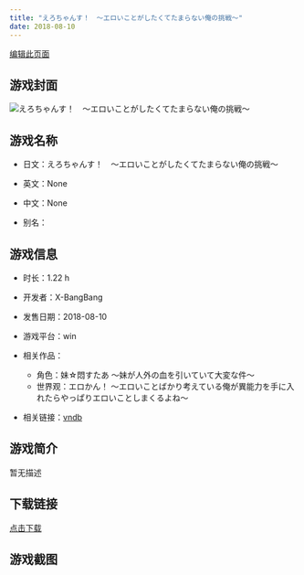 ```yaml
---
title: "えろちゃんす！　～エロいことがしたくてたまらない俺の挑戦～"
date: 2018-08-10
---
```

[编辑此页面](https://github.com/ACG-3/ADV3-source/blob/main/source/_posts/%E3%81%88%E3%82%8D%E3%81%A1%E3%82%83%E3%82%93%E3%81%99%EF%BC%81%E3%80%80%EF%BD%9E%E3%82%A8%E3%83%AD%E3%81%84%E3%81%93%E3%81%A8%E3%81%8C%E3%81%97%E3%81%9F%E3%81%8F%E3%81%A6%E3%81%9F%E3%81%BE%E3%82%89%E3%81%AA%E3%81%84%E4%BF%BA%E3%81%AE%E6%8C%91%E6%88%A6%EF%BD%9E.md)

## 游戏封面

![えろちゃんす！　～エロいことがしたくてたまらない俺の挑戦～](https%3A//pan.timero.xyz/onedrive/img_lib_001/%E3%81%88%E3%82%8D%E3%81%A1%E3%82%83%E3%82%93%E3%81%99%EF%BC%81%E3%80%80%EF%BD%9E%E3%82%A8%E3%83%AD%E3%81%84%E3%81%93%E3%81%A8%E3%81%8C%E3%81%97%E3%81%9F%E3%81%8F%E3%81%A6%E3%81%9F%E3%81%BE%E3%82%89%E3%81%AA%E3%81%84%E4%BF%BA%E3%81%AE%E6%8C%91%E6%88%A6%EF%BD%9E_cover.avif)


## 游戏名称

- 日文：えろちゃんす！　～エロいことがしたくてたまらない俺の挑戦～
- 英文：None
- 中文：None

- 别名：


## 游戏信息

- 时长：1.22 h
- 开发者：X-BangBang
- 发售日期：2018-08-10
- 游戏平台：win
- 相关作品：
   - 角色：妹☆悶すたあ ～妹が人外の血を引いていて大変な件～
   - 世界观：エロかん！ ～エロいことばかり考えている俺が異能力を手に入れたらやっぱりエロいことしまくるよね～

- 相关链接：[vndb](https://vndb.org/v23678)


## 游戏简介

暂无描述


## 下载链接

[点击下载](https://pan.timero.xyz/onedrive/adv_lib_001/%E3%81%88%E3%82%8D%E3%81%A1%E3%82%83%E3%82%93%E3%81%99%EF%BC%81%E3%80%80%EF%BD%9E%E3%82%A8%E3%83%AD%E3%81%84%E3%81%93%E3%81%A8%E3%81%8C%E3%81%97%E3%81%9F%E3%81%8F%E3%81%A6%E3%81%9F%E3%81%BE%E3%82%89%E3%81%AA%E3%81%84%E4%BF%BA%E3%81%AE%E6%8C%91%E6%88%A6%EF%BD%9E)


## 游戏截图


